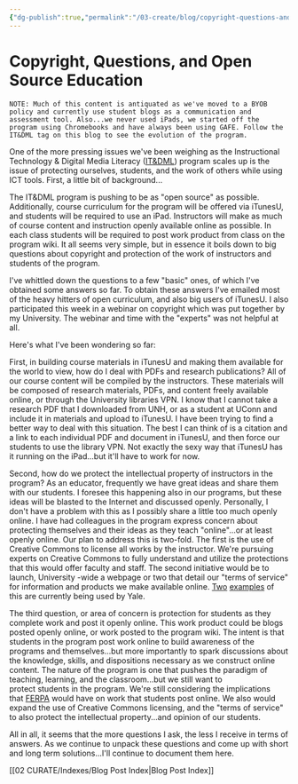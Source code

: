 ```yaml
---
{"dg-publish":true,"permalink":"/03-create/blog/copyright-questions-and-open-source-education/","title":"Copyright, Questions, and Open Source Education","tags":["creative-commons","edtech","itdml","open-source"]}
---
```


# Copyright, Questions, and Open Source Education

```
NOTE: Much of this content is antiquated as we've moved to a BYOB policy and currently use student blogs as a communication and assessment tool. Also...we never used iPads, we started off the program using Chromebooks and have always been using GAFE. Follow the IT&DML tag on this blog to see the evolution of the program.
```

One of the more pressing issues we've been weighing as the Instructional Technology & Digital Media Literacy ([IT&DML](https://twitter.com/#!/itdml)) program scales up is the issue of protecting ourselves, students, and the work of others while using ICT tools. First, a little bit of background...

The IT&DML program is pushing to be as "open source" as possible. Additionally, course curriculum for the program will be offered via iTunesU, and students will be required to use an iPad. Instructors will make as much of course content and instruction openly available online as possible. In each class students will be required to post work product from class on the program wiki. It all seems very simple, but in essence it boils down to big questions about copyright and protection of the work of instructors and students of the program.

I've whittled down the questions to a few "basic" ones, of which I've obtained some answers so far. To obtain these answers I've emailed most of the heavy hitters of open curriculum, and also big users of iTunesU. I also participated this week in a webinar on copyright which was put together by my University. The webinar and time with the "experts" was not helpful at all.

Here's what I've been wondering so far:

First, in building course materials in iTunesU and making them available for the world to view, how do I deal with PDFs and research publications? All of our course content will be compiled by the instructors. These materials will be composed of research materials, PDFs, and content freely available online, or through the University libraries VPN. I know that I cannot take a research PDF that I downloaded from UNH, or as a student at UConn and include it in materials and upload to iTunesU. I have been trying to find a better way to deal with this situation. The best I can think of is a citation and a link to each individual PDF and document in iTunesU, and then force our students to use the library VPN. Not exactly the sexy way that iTunesU has it running on the iPad...but it'll have to work for now.

Second, how do we protect the intellectual property of instructors in the program? As an educator, frequently we have great ideas and share them with our students. I foresee this happening also in our programs, but these ideas will be blasted to the Internet and discussed openly. Personally, I don't have a problem with this as I possibly share a little too much openly online. I have had colleagues in the program express concern about protecting themselves and their ideas as they teach "online"...or at least openly online. Our plan to address this is two-fold. The first is the use of Creative Commons to license all works by the instructor. We're pursuing experts on Creative Commons to fully understand and utilize the protections that this would offer faculty and staff. The second initiative would be to launch, University -wide a webpage or two that detail our "terms of service" for information and products we make available online. [Two](http://oyc.yale.edu/about) [examples](http://oyc.yale.edu/terms) of this are currently being used by Yale.

The third question, or area of concern is protection for students as they complete work and post it openly online. This work product could be blogs posted openly online, or work posted to the program wiki. The intent is that students in the program post work online to build awareness of the programs and themselves...but more importantly to spark discussions about the knowledge, skills, and dispositions necessary as we construct online content. The nature of the program is one that pushes the paradigm of teaching, learning, and the classroom...but we still want to protect students in the program. We're still considering the implications that [FERPA](http://www.dlib.org/dlib/january10/ramirez/01ramirez.html) would have on work that students post online. We also would expand the use of Creative Commons licensing, and the "terms of service" to also protect the intellectual property...and opinion of our students.

All in all, it seems that the more questions I ask, the less I receive in terms of answers. As we continue to unpack these questions and come up with short and long term solutions...I'll continue to document them here.

[[02 CURATE/Indexes/Blog Post Index\|Blog Post Index]]